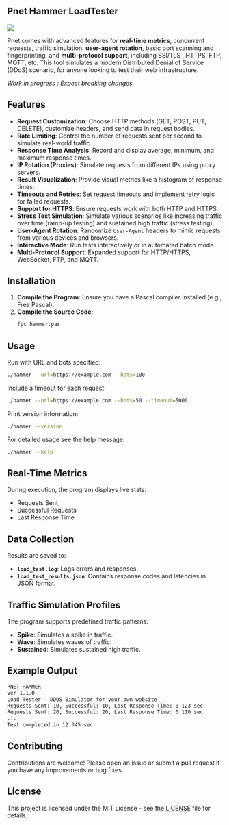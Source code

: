 ## Pnet Hammer LoadTester  
![](https://github.com/Socxenophone/PnetBarricade/blob/main/splash.png) 

Pnet comes with advanced features for **real-time metrics**, concurrent requests, traffic simulation, **user-agent rotation**, basic port scanning and fingerprinting, and **multi-protocol support**, including SSl/TLS , HTTPS, FTP, MQTT, etc. This tool simulates a modern Distributed Denial of Service (DDoS) scenario, for anyone looking to test their web infrastructure.  

*Work in progress : Expect breaking changes*

## Features

- **Request Customization**: Choose HTTP methods (GET, POST, PUT, DELETE), customize headers, and send data in request bodies.
- **Rate Limiting**: Control the number of requests sent per second to simulate real-world traffic.
- **Response Time Analysis**: Record and display average, minimum, and maximum response times.
- **IP Rotation (Proxies)**: Simulate requests from different IPs using proxy servers.
- **Result Visualization**: Provide visual metrics like a histogram of response times.
- **Timeouts and Retries**: Set request timeouts and implement retry logic for failed requests.
- **Support for HTTPS**: Ensure requests work with both HTTP and HTTPS.
- **Stress Test Simulation**: Simulate various scenarios like increasing traffic over time (ramp-up testing) and sustained high traffic (stress testing).
- **User-Agent Rotation**: Randomize `User-Agent` headers to mimic requests from various devices and browsers.
- **Interactive Mode**: Run tests interactively or in automated batch mode.
- **Multi-Protocol Support**: Expanded support for HTTP/HTTPS, WebSocket, FTP, and MQTT.

## Installation

1. **Compile the Program**: Ensure you have a Pascal compiler installed (e.g., Free Pascal).
2. **Compile the Source Code**:
   ```bash
   fpc hammer.pas
   ```

## Usage

Run with URL and bots specified:
   ```bash
   ./hammer --url=https://example.com --bots=100
   ```

Include a timeout for each request:
   ```bash
   ./hammer --url=https://example.com --bots=50 --timeout=5000
   ```

Print version information:
   ```bash
   ./hammer --version
   ```
For detailed usage see the  help message:
   ```bash
   ./hammer --help
   ``` 

## Real-Time Metrics

During execution, the program displays live stats:
- Requests Sent
- Successful Requests
- Last Response Time

## Data Collection

Results are saved to:
- **`load_test.log`**: Logs errors and responses.
- **`load_test_results.json`**: Contains response codes and latencies in JSON format.

## Traffic Simulation Profiles

The program supports predefined traffic patterns:
- **Spike**: Simulates a spike in traffic.
- **Wave**: Simulates waves of traffic.
- **Sustained**: Simulates sustained high traffic.

## Example Output

```bash
PNET HAMMER 
ver 1.1.0
Load Tester - DDOS Simulator for your own website
Requests Sent: 10, Successful: 10, Last Response Time: 0.123 sec
Requests Sent: 20, Successful: 20, Last Response Time: 0.110 sec
...
Test completed in 12.345 sec
```

## Contributing

Contributions are welcome! Please open an issue or submit a pull request if you have any improvements or bug fixes.

## License

This project is licensed under the MIT License - see the [LICENSE](LICENSE) file for details.
```

